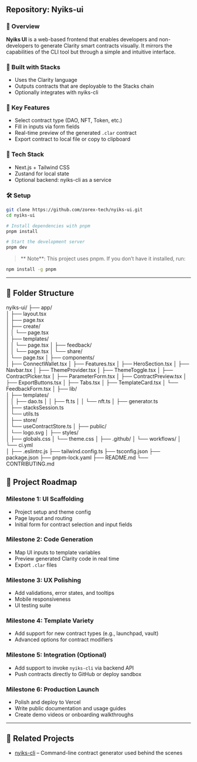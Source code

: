 
## Repository: Nyiks-ui

### 🎨 Overview
**Nyiks UI** is a web-based frontend that enables developers and non-developers to generate Clarity smart contracts visually. It mirrors the capabilities of the CLI tool but through a simple and intuitive interface.

### 🔗 Built with Stacks
- Uses the Clarity language
- Outputs contracts that are deployable to the Stacks chain
- Optionally integrates with nyiks-cli

### 🌟 Key Features
- Select contract type (DAO, NFT, Token, etc.)
- Fill in inputs via form fields
- Real-time preview of the generated `.clar` contract
- Export contract to local file or copy to clipboard

### 🧪 Tech Stack
- Next.js + Tailwind CSS
- Zustand for local state
- Optional backend: nyiks-cli as a service

### 🛠 Setup
```bash
git clone https://github.com/zorex-tech/nyiks-ui.git
cd nyiks-ui

# Install dependencies with pnpm
pnpm install

# Start the development server
pnpm dev

```

>** Note**: This project uses pnpm. If you don’t have it installed, run:
```bash
npm install -g pnpm
```
---

## 📁 Folder Structure

nyiks-ui/
├── app/                            
│   ├── layout.tsx                  
│   ├── page.tsx                   
│   ├── create/                    
│   │   └── page.tsx                
│   ├── templates/                 
│   │   └── page.tsx
│   ├── feedback/                   
│   │   └── page.tsx
│   └── share/                      
│       └── page.tsx
│
├── components/                     
│   ├── ConnectWallet.tsx
│   ├── Features.tsx
│   ├── HeroSection.tsx
│   ├── Navbar.tsx
│   ├── ThemeProvider.tsx
│   ├── ThemeToggle.tsx
│   ├── ContractPicker.tsx
│   ├── ParameterForm.tsx
│   ├── ContractPreview.tsx
│   ├── ExportButtons.tsx
│   ├── Tabs.tsx
│   ├── TemplateCard.tsx
│   └── FeedbackForm.tsx
│
├── lib/                            
│   ├── templates/                  
│   │   ├── dao.ts
│   │   ├── ft.ts
│   │   └── nft.ts
│   ├── generator.ts                
│   ├── stacksSession.ts                
│   └── utils.ts                
│
├── store/                          
│   └── useContractStore.ts
│
├── public/                         
│   └── logo.svg
│
├── styles/                         
│   ├── globals.css
│   └── theme.css
│
├── .github/
│   └── workflows/
│       └── ci.yml                  
│
├── .eslintrc.js
├── tailwind.config.ts
├── tsconfig.json
├── package.json
├── pnpm-lock.yaml
├── README.md
└── CONTRIBUTING.md

## 📅 Project Roadmap

### Milestone 1: UI Scaffolding
- Project setup and theme config
- Page layout and routing
- Initial form for contract selection and input fields

### Milestone 2: Code Generation
- Map UI inputs to template variables
- Preview generated Clarity code in real time
- Export `.clar` files

### Milestone 3: UX Polishing
- Add validations, error states, and tooltips
- Mobile responsiveness
- UI testing suite

### Milestone 4: Template Variety
- Add support for new contract types (e.g., launchpad, vault)
- Advanced options for contract modifiers

### Milestone 5: Integration (Optional)
- Add support to invoke `nyiks-cli` via backend API
- Push contracts directly to GitHub or deploy sandbox

### Milestone 6: Production Launch
- Polish and deploy to Vercel
- Write public documentation and usage guides
- Create demo videos or onboarding walkthroughs

---

## 🤝 Related Projects
- [nyiks-cli](https://github.com/zorex-tech/nyiks-cli) – Command-line contract generator used behind the scenes

